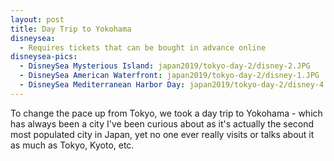```yaml
---
layout: post
title: Day Trip to Yokohama
disneysea:
  - Requires tickets that can be bought in advance online
disneysea-pics:
  - DisneySea Mysterious Island: japan2019/tokyo-day-2/disney-2.JPG
  - DisneySea American Waterfront: japan2019/tokyo-day-2/disney-1.JPG
  - DisneySea Mediterranean Harbor Day: japan2019/tokyo-day-2/disney-4.JPG
---
```


To change the pace up from Tokyo, we took a day trip to Yokohama - which has always been a city I've been curious about as it's actually the second most populated city in Japan, yet no one ever really visits or talks about it as much as Tokyo, Kyoto, etc.